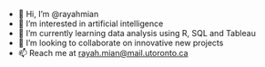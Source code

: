 - 👋 Hi, I’m @rayahmian
- 👀 I’m interested in artificial intelligence
- 🌱 I’m currently learning data analysis using R, SQL and Tableau
- 💞️ I’m looking to collaborate on innovative new projects
- 📫 Reach me at rayah.mian@mail.utoronto.ca

<!---
mianraya/mianraya is a ✨ special ✨ repository because its `README.md` (this file) appears on your GitHub profile.
You can click the Preview link to take a look at your changes.
--->
